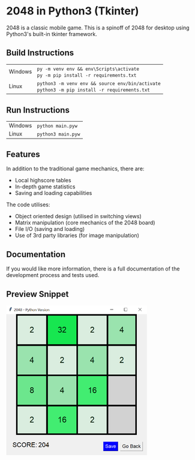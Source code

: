# 2048 in Python3 (Tkinter)

2048 is a classic mobile game. This is a spinoff of 2048 for desktop using Python3's built-in tkinter framework.

## Build Instructions
<table>
    <tr>
        <td>Windows</td>
        <td><code>py -m venv env && env\Scripts\activate </code><br><code>py -m pip install -r requirements.txt</code></td>
    </tr>
    <tr>
        <td>Linux</td>
        <td><code>python3 -m venv env && source env/bin/activate</code><br><code>python3 -m pip install -r requirements.txt</code></td>
    </tr>
</table>

## Run Instructions
<table>
    <tr>
        <td>Windows</td>
        <td><code>python main.pyw</code></td>
    </tr>
    <tr>
        <td>Linux</td>
        <td><code>python3 main.pyw</code></td>
    </tr>
</table>


## Features
In addition to the traditional game mechanics, there are:
* Local highscore tables
* In-depth game statistics
* Saving and loading capabilities

The code utilises:
* Object oriented design (utilised in switching views)
* Matrix manipulation (core mechanics of the 2048 board)
* File I/O (saving and loading)
* Use of 3rd party libraries (for image manipulation)

## Documentation
If you would like more information, there is a full documentation of the development process and tests used.

## Preview Snippet
<img alt=2048_preview height="400" src="https://github.com/brandiny/2048/blob/main/images/2048preview.PNG">
